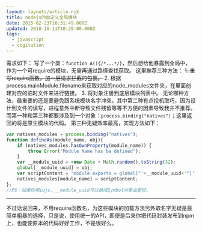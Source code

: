 ```yaml
---
layout: layouts/article.njk
title: nodejs的自定义全局模块
date: 2015-02-23T16:31:49.000Z
updated: 2018-10-11T10:29:00.000Z
tags:
  - javascript
  - cogitation
---
```


需求如下：
写了一个类：`function A(){/*...*/}`，然后想给他暴露到全局中，作为一个可require的模块，无需再通过路径查找获取。
这里推荐三种方法：
~~1. 重写require函数，加一层请求拦截的包裹。~~
2. 根据process.mainModule.filename来获取对应的node_modules文件夹，在里面创建对应的临时文件来进行链接。
3. 将对象注册到底层模块列表中。
无论哪种方法，最重要的还是要避免跟系统模块名字冲突。其中第二种有点投机取巧，因为设计到文件的读写，进程意外中断导致文件残留等等不方便的因素导致我并不推荐。
而第一种和第三种都要涉及到一个对象：`process.binding("natives")`；这里返回的将是原生模块的代码。
第三种无疑效率最高，实现方法如下：

``` js
var natives_modules = process.binding("natives");
function defineAs(module_name, obj){
    if (natives_modules.hasOwnProperty(module_name)) {
        throw Error("Module Name has be defined");
    }
    var __module_uuid = +new Date + Math.random().toString(32);
    global[__module_uuid] = obj;
    var scriptContent = 'module.exports = global["'+__module_uuid+'"]';
    natives_modules[module_name] = scriptContent;
};
//PS：如果你用iojs，__module_uuid可以换成Symbol对象会更好。
```

---

不过话说回来，不用require函数名，为这些模块的加载方法另外取名字无疑是最简单粗暴的选择，只是说，使用统一的API，即便是后来你把代码封装发布到npm上，也能使原本的代码好好工作，不是很好么。
